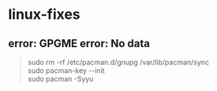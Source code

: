 # linux-fixes
## error: GPGME error: No data
> sudo rm -rf /etc/pacman.d/gnupg /var/lib/pacman/sync <br />
> sudo pacman-key --init </br>
> sudo pacman -Syyu </br>
